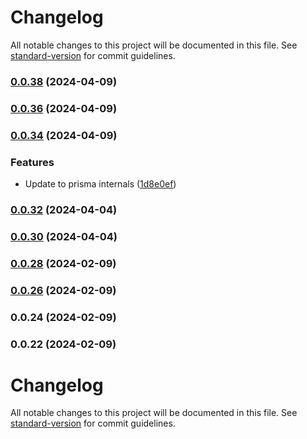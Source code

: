 # Changelog

All notable changes to this project will be documented in this file. See [standard-version](https://github.com/conventional-changelog/standard-version) for commit guidelines.

### [0.0.38](https://github.com/henrymunro/prisma-generator-test-utils/compare/v0.0.36...v0.0.38) (2024-04-09)

### [0.0.36](https://github.com/henrymunro/prisma-generator-test-utils/compare/v0.0.34...v0.0.36) (2024-04-09)

### [0.0.34](https://github.com/henrymunro/prisma-generator-test-utils/compare/v0.0.32...v0.0.34) (2024-04-09)


### Features

* Update to prisma internals ([1d8e0ef](https://github.com/henrymunro/prisma-generator-test-utils/commit/1d8e0ef313e8d6504c52c97789feac484c37556e))

### [0.0.32](https://github.com/henrymunro/prisma-generator-test-utils/compare/v0.0.30...v0.0.32) (2024-04-04)

### [0.0.30](https://github.com/henrymunro/prisma-generator-test-utils/compare/v0.0.28...v0.0.30) (2024-04-04)

### [0.0.28](https://github.com/henrymunro/prisma-generator-test-utils/compare/v0.0.26...v0.0.28) (2024-02-09)

### [0.0.26](https://github.com/henrymunro/prisma-generator-test-utils/compare/v0.0.24...v0.0.26) (2024-02-09)

### 0.0.24 (2024-02-09)

### 0.0.22 (2024-02-09)

# Changelog

All notable changes to this project will be documented in this file. See [standard-version](https://github.com/conventional-changelog/standard-version) for commit guidelines.
